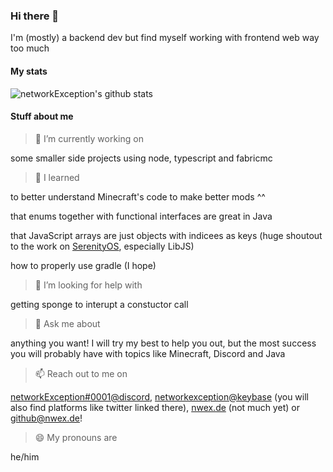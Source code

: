 ### Hi there 👋

I'm (mostly) a backend dev but find myself working with frontend web way too much

#### My stats

![networkException's github stats](https://github-readme-stats.vercel.app/api?username=networkException&show_icons=true)

#### Stuff about me

> 🔭 I’m currently working on

some smaller side projects using node, typescript and fabricmc

> 🌱 I learned

to better understand Minecraft's code to make better mods ^^

that enums together with functional interfaces are great in Java

that JavaScript arrays are just objects with indicees as keys (huge shoutout to the work on [SerenityOS](https://github.com/SerenityOS/serenity), especially LibJS)

how to properly use gradle (I hope)

> 🤔 I’m looking for help with

getting sponge to interupt a constuctor call

> 💬 Ask me about

anything you want! I will try my best to help you out, but the most success you will probably have with topics like Minecraft, Discord and Java

> 📫 Reach out to me on

[networkException#0001@discord](http://discord.nwex.de/), [networkexception@keybase](http://keybase.nwex.de/) (you will also find platforms like twitter linked there), [nwex.de](https://nwex.de/) (not much yet) or [github@nwex.de](mailto:github@nwex.de)!

> 😄 My pronouns are

he/him
